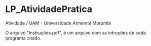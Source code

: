 # LP_AtividadePratica
Atividade / UAM - Universidade Anhembi Morumbi

O arquivo "Instruções.pdf", é um arquivo com as intruções de cada programa criado.
